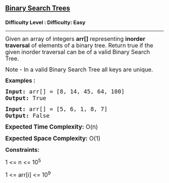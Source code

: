 <h2><a href="https://www.geeksforgeeks.org/problems/binary-search-trees/1?utm_source=youtube&utm_medium=collab_striver_ytdescription&utm_campaign=binary-search-trees">Binary Search Trees</a></h2><h3>Difficulty Level : Difficulty: Easy</h3><hr><div class="problems_problem_content__Xm_eO"><p><span style="font-size: 18px;">Given an array&nbsp;of integers <strong>arr[]</strong> representing <strong>inorder traversal</strong> of elements of&nbsp;a binary tree. Return true if the given inorder traversal can be of a valid Binary Search Tree.</span></p>
<p><span style="font-size: 18px;">Note - In a valid Binary Search Tree all keys are unique.</span></p>
<p><span style="font-size: 18px;"><strong>Examples :</strong></span></p>
<pre><span style="font-size: 18px;"><strong>Input:</strong> arr[] = [8, 14, 45, 64, 100]</span>
<span style="font-size: 18px;"><strong>Output: </strong>True</span></pre>
<pre><span style="font-size: 18px;"><strong>Input:</strong> arr[] = [5, 6, 1, 8, 7]</span>
<span style="font-size: 18px;"><strong>Output:</strong> False<br></span></pre>
<p><span style="font-size: 14pt;"><strong>Expected Time Complexity:</strong> O(n)</span></p>
<p><span style="font-size: 14pt;"><strong>Expected Space Complexity:</strong> O(1)</span></p>
<p><span style="font-size: 18px;"><strong>Constraints:</strong></span></p>
<p><span style="font-size: 18px;">1 &lt;= n &lt;= 10<sup>5</sup></span></p>
<p><span style="font-size: 18px;">1 &lt;= arr[i] &lt;= 10<sup>9</sup></span></p></div>